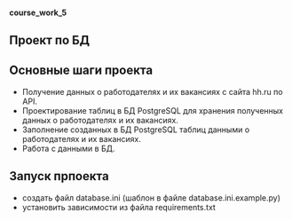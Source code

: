 #### course_work_5
## Проект по БД
## Основные шаги проекта
* Получение данных о работодателях и их вакансиях с сайта hh.ru по API.
*  Проектирование таблиц в БД PostgreSQL для хранения полученных данных о работодателях и их вакансиях.
* Заполнение созданных в БД PostgreSQL таблиц данными о работодателях и их вакансиях.
* Работа с данными в БД.


## Запуск прпоекта
* создать файл database.ini (шаблон в файле database.ini.example.py)
* установить зависимости из файла requirements.txt